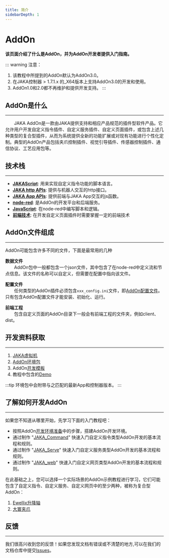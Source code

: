 ```yaml
---
title: 简介
sidebarDepth: 1
---
```

# AddOn
**该页面介绍了什么是AddOn，并为AddOn开发者提供入门指南。**

::: warning 注意：
1. 该教程中所提到的AddOn默认为AddOn3.0。
2. 在JAKA控制器 > 1.7.1.x 的_X64版本上支持AddOn3.0的开发和使用。
3. AddOn1.0和2.0都不再维护和提供开发支持。
:::


## AddOn是什么
---
&emsp;&emsp;JAKA AddOn是一款由JAKA提供支持和相应产品规范的插件型软件产品。它允许用户开发自定义指令插件、自定义服务插件、自定义页面插件，或包含上述几种类型的复合型插件，从而为系统提供全新的功能扩展或对现有功能进行个性化定制。典型的AddOn产品包括夹爪控制插件、视觉引导插件、传感器控制插件、通信协议、工艺应用包等。

## 技术栈
---
- [**JAKAScript**](/guide/jks.html): 用来实现自定义指令功能的脚本语言。
- [**JAKA http APIs**](https://console-docs.apipost.cn/preview/4799a89c0be775ce/48bff16c603e4a42): 提供与机器人交互的http接口。
- [**JAKA App APIs**](/guide/addOn/AppAPI.html): 提供前端与JAKA App交互的js函数。
- [**node-red**](https://nodered.org/docs/): 是AddOn的开发平台和后端服务。
- [**JavaScript**](https://developer.mozilla.org/zh-CN/docs/Learn/JavaScript): 在node-red中编写脚本和逻辑。
- [**前端技术**](https://web.dev/learn/html/): 在开发自定义页面插件时需要掌握一定的前端技术
  
## AddOn文件组成
---
AddOn可能包含许多不同的文件，下面是最常用的几种   

**数据文件**    
&emsp;&emsp;AddOn包中一般都包含一个json文件，其中包含了在node-red中定义流和节点信息。该文件的名称可以自定义，但需要在配置中指向该文件。

**配置文件**    
&emsp;&emsp;任何类型的AddOn插件必须包含`xxx_config.ini`文件，即[AddOn配置文件](/guide/addOn/iniConfig)。只有包含AddOn配置文件才能安装、初始化、运行。

**前端工程**   
&emsp;&emsp;包含自定义页面的AddOn目录下一般会有前端工程的文件夹，例如client、dist。

## 开发资料获取
---

1. [JAKA虚拟机](https://github.com/JakaCobot/JAKASim)
2. [AddOn环境包](https://github.com/JakaCobot/jaka_addon_kit/releases)
3. AddOn[开发模板](https://github.com/JakaCobot/jaka_addon_kit)
4. 教程中包含的[Demo](https://github.com/JakaCobot/jaka_addon_kit)

:::tip
环境包中会附带与之匹配的最新App和控制器版本。
:::

## 了解如何开发AddOn
---

如果您不知道从哪里开始，先学习下面的入门教程吧：

* 按照AddOn[开发环境准备](./environment.md)中的步骤，搭建AddOn开发环境。
* 通过制作 "[JAKA_Command](./JAKA_Command.md)" 快速入门自定义指令类型AddOn开发的基本流程和规则。
* 通过制作 "[JAKA_Serve](./JAKA_Serve.md)" 快速入门自定义服务类型AddOn开发的基本流程和规则。
* 通过制作 "[JAKA_web](./JAKA_web.md)" 快速入门自定义网页类型AddOn开发的基本流程和规则。

在此基础之上，您可以选择一个实际场景的AddOn示例教程进行学习，它们可能包含了自定义指令、自定义服务、自定义网页中的至少两种，被称为复合型AddOn：
<!-- demo还需要确定，至少包含三种不同类型的？目前只提供自定义指令块的详细的？ -->
1. [Ewellix升降轴](./demo_LiftKit.md) 
2. [大寰夹爪]() 

  
<!-- todo 这里补充更多的教程覆盖到每一种场景：夹爪、升降轴、视觉等 -->


## 反馈
---

我们很高兴收到您的反馈！如果您发现文档有错误或不清楚的地方,可以在我们的文档仓库中提交[Issues](https://github.com/JakaCobot/JakaCobot.github.io/issues)。
<!-- 给addonkit的仓库链接和该文档的链接 -->
